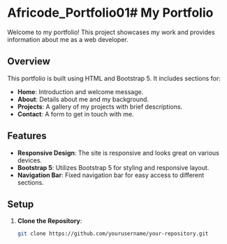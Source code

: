 # Africode_Portfolio01# My Portfolio

Welcome to my portfolio! This project showcases my work and provides information about me as a web developer.

## Overview

This portfolio is built using HTML and Bootstrap 5. It includes sections for:

- **Home**: Introduction and welcome message.
- **About**: Details about me and my background.
- **Projects**: A gallery of my projects with brief descriptions.
- **Contact**: A form to get in touch with me.

## Features

- **Responsive Design**: The site is responsive and looks great on various devices.
- **Bootstrap 5**: Utilizes Bootstrap 5 for styling and responsive layout.
- **Navigation Bar**: Fixed navigation bar for easy access to different sections.

## Setup

1. **Clone the Repository**:
   ```bash
   git clone https://github.com/yourusername/your-repository.git

